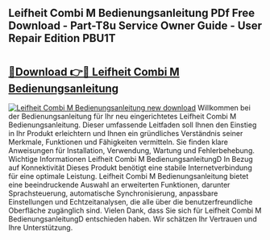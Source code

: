 ## Leifheit Combi M Bedienungsanleitung PDf Free Download - Part-T8u Service Owner Guide - User Repair Edition PBU1T

# <h2><a href="http://df5kq7j.blite.top/?on=Leifheit+Combi+M+Bedienungsanleitung">🔗Download 👉🔴 Leifheit Combi M Bedienungsanleitung</a></h2>

[![Leifheit Combi M Bedienungsanleitung new download](https://i.imgur.com/lujVjoI.png)](http://df5kq7j.blite.top/?on=Leifheit+Combi+M+Bedienungsanleitung)
Willkommen bei der Bedienungsanleitung für Ihr neu eingerichtetes Leifheit Combi M Bedienungsanleitung. Dieser umfassende Leitfaden soll Ihnen den Einstieg in Ihr Produkt erleichtern und Ihnen ein gründliches Verständnis seiner Merkmale, Funktionen und Fähigkeiten vermitteln. Sie finden klare Anweisungen für Installation, Verwendung, Wartung und Fehlerbehebung. Wichtige Informationen Leifheit Combi M BedienungsanleitungD In Bezug auf Konnektivität Dieses Produkt benötigt eine stabile Internetverbindung für eine optimale Leistung. Leifheit Combi M Bedienungsanleitung bietet eine beeindruckende Auswahl an erweiterten Funktionen, darunter Sprachsteuerung, automatische Synchronisierung, anpassbare Einstellungen und Echtzeitanalysen, die alle über die benutzerfreundliche Oberfläche zugänglich sind. Vielen Dank, dass Sie sich für Leifheit Combi M BedienungsanleitungD entschieden haben. Wir schätzen Ihr Vertrauen und Ihre Unterstützung.
